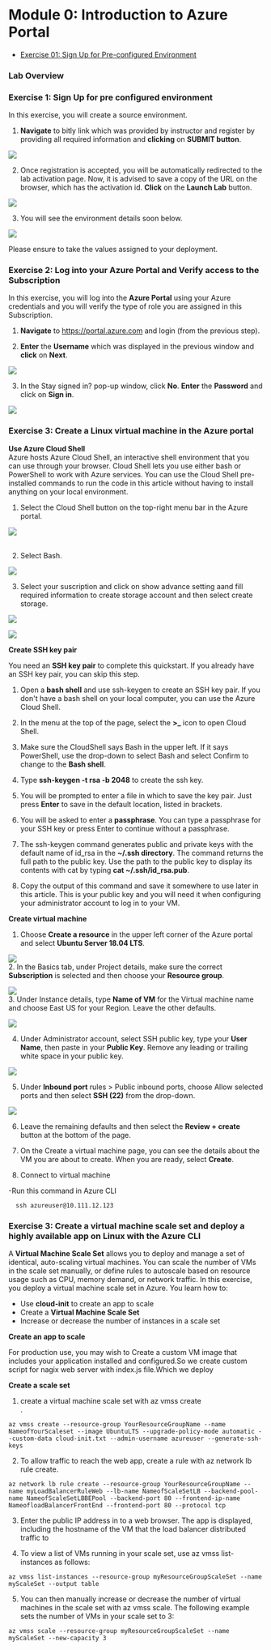 # Module 0: Introduction to Azure Portal

   * [Exercise 01: Sign Up for Pre-configured Environment](#exercise-01-sign-up-for-pre-configured-environment)
 
 ### Lab Overview



### Exercise 1: Sign Up for pre configured environment

In this exercise, you will create a source environment.
1.	**Navigate** to bitly link which was provided by instructor and register by providing all required information and **clicking** on **SUBMIT button**.<br/>

<img src="images/signin.png"/><br/>

2. Once registration is accepted, you will be automatically redirected to the lab activation page. Now, it is advised to save a copy of the URL on the browser, which has the activation id. **Click** on the **Launch Lab** button.<br/>

<img src="images/launch.png"/><br/>

3. You will see the environment details soon below.<br/>

<img src="images/credentials.png"/><br/>

Please ensure to take the values assigned to your deployment.

### Exercise 2: Log into your Azure Portal and Verify access to the Subscription

In this exercise, you will log into the **Azure Portal** using your Azure credentials and you will verify the type of role you are assigned in this Subscription.

1.  **Navigate** to https://portal.azure.com and login (from the previous step).

2.  **Enter** the **Username** which was displayed in the previous window and **click** on **Next**.<br/>

<img src="images/azuresigninpage.png"/><br/>

3.	In the Stay signed in? pop-up window, click **No**. **Enter** the **Password** and click on **Sign in**.<br/>

<img src="images/passwordsignin.png"/><br/>

### Exercise 3: Create a Linux virtual machine in the Azure portal

**Use Azure Cloud Shell** <br/>
Azure hosts Azure Cloud Shell, an interactive shell environment that you can use through your browser. Cloud Shell lets you use either bash or PowerShell to work with Azure services. You can use the Cloud Shell pre-installed commands to run the code in this article without having to install anything on your local environment.<br/>

1. Select the Cloud Shell button on the top-right menu bar in the Azure portal.<br/>

<img src="images/portssh.png"/><br/><br/>

2. Select Bash.<br/>

<img src="images/bash.png"/><br/>

3. Select your suscription and click on show advance setting aand fill required information to create storage account and then select      create storage. <br/>

<img src="images/bashstorage.png"/><br/>

<img src="images/portssh.png"/><br/>

**Create SSH key pair**

You need an **SSH key pair** to complete this quickstart. If you already have an SSH key pair, you can skip this step.

1. Open a **bash shell** and use ssh-keygen to create an SSH key pair. If you don't have a bash shell on your local computer, you can      use the Azure Cloud Shell.<br/>

2. In the menu at the top of the page, select the **>_** icon to open Cloud Shell.<br/>

3. Make sure the CloudShell says Bash in the upper left. If it says PowerShell, use the drop-down to select Bash and select Confirm to      change to the **Bash shell**.<br/>

4. Type **ssh-keygen -t rsa -b 2048** to create the ssh key.<br/>

5. You will be prompted to enter a file in which to save the key pair. Just press **Enter** to save in the default location, listed in      brackets.<br/>

6. You will be asked to enter a **passphrase**. You can type a passphrase for your SSH key or press Enter to continue without a            passphrase.<br/>

7. The ssh-keygen command generates public and private keys with the default name of id_rsa in the **~/.ssh directory**. The command        returns the full path to the public key. Use the path to the public key to display its contents with cat by typing 
   **cat ~/.ssh/id_rsa.pub**.<br/>    
   
8. Copy the output of this command and save it somewhere to use later in this article. This is your public key and you will need it when    configuring your administrator account to log in to your VM.<br/>

**Create virtual machine**

1. Choose **Create a resource** in the upper left corner of the Azure portal and select **Ubuntu Server 18.04 LTS**.<br/>

<img src="images/ubuntu1.png"/><br/>
2. In the Basics tab, under Project details, make sure the correct **Subscription** is selected and then choose your **Resource group**.<br/>

<img src="images/vmsuscription.png"/><br/>
3. Under Instance details, type **Name of VM** for the Virtual machine name and choose East US for your Region. Leave the other            defaults.<br/>

<img src="images/vmname.png"/><br/>

4. Under Administrator account, select SSH public key, type your **User Name**, then paste in your **Public Key**. Remove any leading or    trailing white space in your public key.<br/>

<img src="images/sshkey.png"/><br/>

5. Under **Inbound port** rules > Public inbound ports, choose Allow selected ports and then select **SSH (22)** from the drop-down.<br/>

<img src="images/portssh.png"/><br/>

6. Leave the remaining defaults and then select the **Review + create** button at the bottom of the page.<br/>

7. On the Create a virtual machine page, you can see the details about the VM you are about to create. When you are ready, select        **Create**.<br/>

8. Connect to virtual machine<br/>
  
  -Run this command in Azure CLI<br/>
  ```
    ssh azureuser@10.111.12.123
  ```

### Exercise 3: Create a virtual machine scale set and deploy a highly available app on Linux with the Azure CLI

A **Virtual Machine Scale Set** allows you to deploy and manage a set of identical, auto-scaling virtual machines. You can scale the number of VMs in the scale set manually, or define rules to autoscale based on resource usage such as CPU, memory demand, or network traffic. In this exercise, you deploy a virtual machine scale set in Azure. You learn how to:<br/>

- Use **cloud-init** to create an app to scale<br/>
- Create a **Virtual Machine Scale Set**<br/>
- Increase or decrease the number of instances in a scale set<br/>


**Create an app to scale** <br/>

For production use, you may wish to Create a custom VM image that includes your application installed and configured.So we create custom script for nagix web server with index.js file.Which we deploy<br/>

**Create a scale set** <br/>

1. create a virtual machine scale set with az vmss create<br/>. 

```
az vmss create --resource-group YourResourceGroupName --name NameofYourScaleset --image UbuntuLTS --upgrade-policy-mode automatic --custom-data cloud-init.txt --admin-username azureuser --generate-ssh-keys 
```
  
  2. To allow traffic to reach the web app, create a rule with az network lb rule create.<br/>
 ```
az network lb rule create --resource-group YourResourceGroupName --name myLoadBalancerRuleWeb --lb-name NameofScaleSetLB --backend-pool-name NameofScaleSetLBBEPool --backend-port 80 --frontend-ip-name NameofloadBalancerFrontEnd --frontend-port 80 --protocol tcp
  ```
  
  3. Enter the public IP address in to a web browser. The app is displayed, including the hostname of the VM that the load balancer          distributed traffic to <br/>
  
  4. To view a list of VMs running in your scale set, use az vmss list-instances as follows:
  ```
az vmss list-instances --resource-group myResourceGroupScaleSet --name myScaleSet --output table 
  ```
  
  5. You can then manually increase or decrease the number of virtual machines in the scale set with az vmss scale. The following             example sets the number of VMs in your scale set to 3: <br/>
```
az vmss scale --resource-group myResourceGroupScaleSet --name myScaleSet --new-capacity 3
  ```
  



